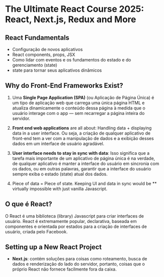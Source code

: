 # The Ultimate React Course 2025: React, Next.js, Redux and More 
## React Fundamentals 
- Configuração de novos aplicativos
- React components, props, JSX
- Como lidar com eventos e os fundamentos do estado e do gerenciamento (state)
- state para tornar seus aplicativos dinâmicos 

## Why do Front-End Frameworks Exist? 
01. Uma **Single Page Application (SPA)** (ou Aplicação de Página Única) é um tipo de aplicação web que carrega uma única página HTML e atualiza dinamicamente o conteúdo dessa página à medida que o usuário interage com o app — sem recarregar a página inteira do servidor.

02. **Front end web applications** are all about: Handling data + displaying data in a user interface. Ou seja, a criação de qualquer aplicativo de front-end tem a ver com a manipulação de dados e a exibição desses dados em um interface de usuário agradável. 

03. **User interface needs to stay in sync with data**: Isso significa que a tarefa mais importante de um aplicativo de página única é na verdade, de qualquer aplicativo é manter a interface do usuário em sincronia com os dados, ou em outras palavras, garantir que a interface do usuário sempre exiba o estado (state) atual dos dados. 

04. Piece of data = Piece of state. Keeping UI and data in sync would be ** virtually impossible with just vanilla Javascript. 

## O que é React? 
O React é uma biblioteca (library) Javascript para criar interfaces de usuário. React é extremamente popular, declarativa, baseada em componentes e orientada por estados para a criação de interfaces de usuário, criada pelo Facebook. 

## Setting up a New React Project 
- **Next.js**: contém soluções para coisas como roteamento, busca de dados e renderização do lado do servidor, portanto, coisas que o próprio React não fornece facilmente fora da caixa. 